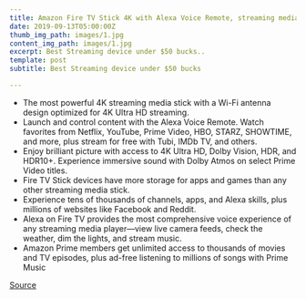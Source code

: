 ```yaml
---
title: Amazon Fire TV Stick 4K with Alexa Voice Remote, streaming media player
date: 2019-09-13T05:00:00Z
thumb_img_path: images/1.jpg
content_img_path: images/1.jpg
excerpt: Best Streaming device under $50 bucks..
template: post
subtitle: Best Streaming device under $50 bucks

---
```

* The most powerful 4K streaming media stick with a Wi-Fi antenna design optimized for 4K Ultra HD streaming.
* Launch and control content with the Alexa Voice Remote. Watch favorites from Netflix, YouTube, Prime Video, HBO, STARZ, SHOWTIME, and more, plus stream for free with Tubi, IMDb TV, and others.
* Enjoy brilliant picture with access to 4K Ultra HD, Dolby Vision, HDR, and HDR10+. Experience immersive sound with Dolby Atmos on select Prime Video titles.
* Fire TV Stick devices have more storage for apps and games than any other streaming media stick.
* Experience tens of thousands of channels, apps, and Alexa skills, plus millions of websites like Facebook and Reddit.
* Alexa on Fire TV provides the most comprehensive voice experience of any streaming media player—view live camera feeds, check the weather, dim the lights, and stream music.
* Amazon Prime members get unlimited access to thousands of movies and TV episodes, plus ad-free listening to millions of songs with Prime Music

 [Source](https://en.wikipedia.org/wiki/Hiking)